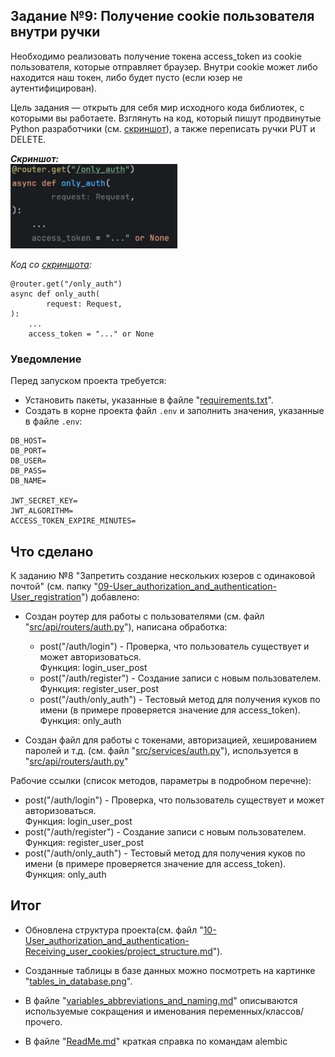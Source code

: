 ## Задание №9: Получение cookie пользователя внутри ручки

Необходимо реализовать получение токена access_token из cookie пользователя, которые отправляет браузер. Внутри cookie может либо находится наш токен, либо будет пусто (если юзер не аутентифицирован).

Цель задания — открыть для себя мир исходного кода библиотек, с которыми вы работаете. Взглянуть на код, который пишут продвинутые Python разработчики (см. [скриншот](https://github.com/shilyas-ru/FastAPI_AS/blob/main/10-User_authorization_and_authentication-Receiving_user_cookies/Screenshot_at_Aug_28_23-55-56.png)), а также переписать ручки PUT и DELETE.

***Скриншот:***<br>
<img src="https://github.com/shilyas-ru/FastAPI_AS/blob/main/10-User_authorization_and_authentication-Receiving_user_cookies/Screenshot_at_Aug_28_23-55-56.png" alt="скриншот" height="135">


*Код со [скриншота](https://github.com/shilyas-ru/FastAPI_AS/blob/main/10-User_authorization_and_authentication-Receiving_user_cookies/Screenshot_at_Aug_28_23-55-56.png):*
```
@router.get("/only_auth")
async def only_auth(
        request: Request,
):
    ...
    access_token = "..." or None
```



### Уведомление
Перед запуском проекта требуется:
- Установить пакеты, указанные в файле "[requirements.txt](https://github.com/shilyas-ru/FastAPI_AS/tree/main/10-User_authorization_and_authentication-Receiving_user_cookies/requirements.txt)".
- Создать в корне проекта файл `.env` и заполнить значения, указанные в файле `.env`:
```
DB_HOST=
DB_PORT=
DB_USER=
DB_PASS=
DB_NAME=

JWT_SECRET_KEY=
JWT_ALGORITHM=
ACCESS_TOKEN_EXPIRE_MINUTES=
```



## Что сделано

К заданию №8 "Запретить создание нескольких юзеров с одинаковой почтой" (см. папку "[09-User_authorization_and_authentication-User_registration](https://github.com/shilyas-ru/FastAPI_AS/tree/main/09-User_authorization_and_authentication-User_registration)") добавлено:

- Создан роутер для работы с пользователями (см. файл "[src/api/routers/auth.py](https://github.com/shilyas-ru/FastAPI_AS/tree/main/10-User_authorization_and_authentication-Receiving_user_cookies/src/api/routers/auth.py)"), написана обработка:
    - post("/auth/login") - Проверка, что пользователь существует и может 
        авторизоваться.<br>
        Функция: login_user_post
    - post("/auth/register") - Создание записи с новым пользователем.<br>
        Функция: register_user_post
    - post("/auth/only_auth") - Тестовый метод для получения куков по имени 
        (в примере проверяется значение для access_token).<br>
        Функция: only_auth

- Создан файл для работы с токенами, авторизацией, хешированием паролей и т.д. (см. файл "[src/services/auth.py](https://github.com/shilyas-ru/FastAPI_AS/tree/main/10-User_authorization_and_authentication-Receiving_user_cookies/src/services/auth.py)"), используется в "[src/api/routers/auth.py](https://github.com/shilyas-ru/FastAPI_AS/tree/main/10-User_authorization_and_authentication-Receiving_user_cookies/src/api/routers/auth.py)"



Рабочие ссылки (список методов, параметры в подробном перечне):
- post("/auth/login") - Проверка, что пользователь существует и может 
    авторизоваться.<br>
    Функция: login_user_post
- post("/auth/register") - Создание записи с новым пользователем.<br>
    Функция: register_user_post
- post("/auth/only_auth") - Тестовый метод для получения куков по имени 
    (в примере проверяется значение для access_token).<br>
    Функция: only_auth



## Итог

- Обновлена структура проекта(см. файл "[10-User_authorization_and_authentication-Receiving_user_cookies/project_structure.md](https://github.com/shilyas-ru/FastAPI_AS/tree/main/10-User_authorization_and_authentication-Receiving_user_cookies/project_structure.md)").

- Созданные таблицы в базе данных можно посмотреть на картинке "[tables_in_database.png](https://github.com/shilyas-ru/FastAPI_AS/blob/main/10-User_authorization_and_authentication-Receiving_user_cookies/tables_in_database.png)".

- В файле "[variables_abbreviations_and_naming.md](https://github.com/shilyas-ru/FastAPI_AS/blob/main/10-User_authorization_and_authentication-Receiving_user_cookies/src/models/variables_abbreviations_and_naming.md)" описываются используемые сокращения и именования переменных/классов/прочего.

- В файле "[ReadMe.md](https://github.com/shilyas-ru/FastAPI_AS/blob/main/10-User_authorization_and_authentication-Receiving_user_cookies/src/models/ReadMe.md)" краткая справка по командам alembic
